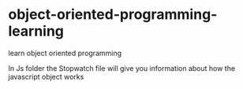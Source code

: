 # object-oriented-programming-learning
learn object oriented programming

In Js folder the Stopwatch file will give you information about how the javascript object works